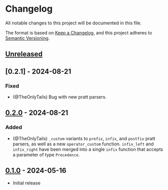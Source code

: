 # Changelog

All notable changes to this project will be documented in this file.

The format is based on [Keep a Changelog],
and this project adheres to [Semantic Versioning].

## [Unreleased]

## [0.2.1] - 2024-08-21

### Fixed

- (@TheOnlyTails) Bug with new pratt parsers.

## [0.2.0] - 2024-08-21

### Added

- (@TheOnlyTails) `_custom` variants to `prefix`, `infix`, and `postfix` pratt parsers, as well as a new `operator_custom` function. `infix_left` and `infix_right` have been merged into a single `infix` function that accepts a parameter of type `Precedence`.

## [0.1.0] - 2024-05-16

- Initial release

<!-- Links -->
[keep a changelog]: https://keepachangelog.com/en/1.1.0/
[semantic versioning]: https://semver.org/spec/v2.0.0.html

<!-- Versions -->
[unreleased]: https://github.com/MystPi/chomp/compare/v0.2.0...HEAD
[0.1.0]: https://github.com/MystPi/chomp/releases/v0.1.0
[0.2.0]: https://github.com/MystPi/chomp/releases/v0.2.0